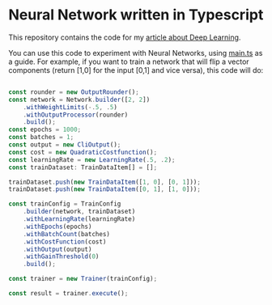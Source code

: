 # Neural Network written in Typescript 

This repository contains the code for my [article about Deep Learning](https://www.nachobrito.es/es/sideprojects/ts-deeplearning/).

You can use this code to experiment with Neural Networks, using [main.ts](src/main.ts) as a guide. For example, if you want to train a network that will flip a vector components (return [1,0] for the input [0,1] and vice versa), this code will do:

```typescript

const rounder = new OutputRounder();
const network = Network.builder([2, 2])
    .withWeightLimits(-.5, .5)
    .withOutputProcessor(rounder)
    .build();
const epochs = 1000;
const batches = 1;
const output = new CliOutput();
const cost = new QuadraticCostfunction();
const learningRate = new LearningRate(.5, .2);
const trainDataset: TrainDataItem[] = [];

trainDataset.push(new TrainDataItem([1, 0], [0, 1]));
trainDataset.push(new TrainDataItem([0, 1], [1, 0]));

const trainConfig = TrainConfig
    .builder(network, trainDataset)
    .withLearningRate(learningRate)
    .withEpochs(epochs)
    .withBatchCount(batches)
    .withCostFunction(cost)
    .withOutput(output)
    .withGainThreshold(0)
    .build();

const trainer = new Trainer(trainConfig);

const result = trainer.execute();
```
